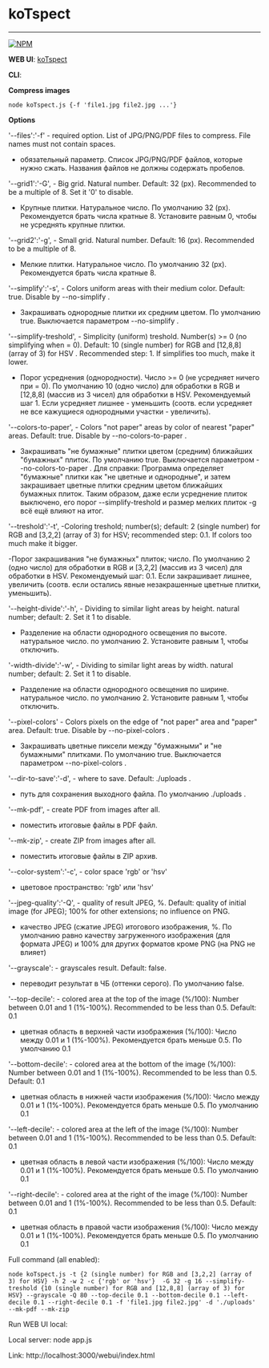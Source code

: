# koTspect
______________________________________

[![NPM](https://nodei.co/npm/koTspect.png?downloads=true&stars=true)](https://nodei.co/npm/koTspect/)

**WEB UI**: [koTspect](http://391701-cn25543.tmweb.ru/webui/index.html)

**CLI**:

**Compress images**

```
node koTspect.js {-f 'file1.jpg file2.jpg ...'}
```
**Options**

'--files':'-f' - required option. List of JPG/PNG/PDF files to compress. File names must not contain spaces.

- обязательный параметр. Список JPG/PNG/PDF файлов, которые нужно сжать. Названия файлов не должны содержать пробелов.

'--grid1':'-G', - Big grid. Natural number. Default: 32 (px). Recommended to be a multiple of 8. Set it '0' to disable.

- Крупные плитки. Натуральное число. По умолчанию 32 (px). Рекомендуется брать числа кратные 8. Установите равным 0, чтобы не усреднять крупные плитки.

'--grid2':'-g', - Small grid. Natural number. Default: 16 (px). Recommended to be a multiple of 8.

- Мелкие плитки. Натуральное число.  По умолчанию 32 (px). Рекомендуется брать числа кратные 8.

'--simplify':'-s', - Colors uniform areas with their medium color. Default: true. Disable by --no-simplify .

- Закрашивать однородные плитки их средним цветом. По умолчанию true. Выключается параметром --no-simplify .

'--simplify-treshold', - Simplicity (uniform) treshold. Number(s) >= 0 (no simplifying when = 0). Default: 10 (single number) for RGB and \[12,8,8\] (array of 3) for HSV . Recommended step: 1. If simplifies too much, make it lower.

- Порог усреднения (однородности). Число >= 0 (не усредняет ничего при = 0). По умолчанию 10 (одно число) для обработки в RGB и \[12,8,8\] (массив из 3 чисел) для обработки в HSV. Рекомендуемый шаг 1. Если усредняет лишнее - уменьшить (соотв. если усредняет не все кажущиеся однородными участки - увеличить).

'--colors-to-paper', - Colors "not paper" areas by color of nearest "paper" areas. Default: true. Disable by --no-colors-to-paper .

- Закрашивать "не бумажные" плитки цветом (средним) ближайших "бумажных" плиток. По умолчанию true. Выключается параметром --no-colors-to-paper . Для справки: Программа определяет "бумажные" плитки как "не цветные и однородные", и затем закрашивает цветные плитки средним цветом ближайших бумажных плиток. Таким образом, даже если усреднение плиток выключено, его порог --simplify-treshold и размер мелких плиток -g всё ещё влияют на итог.

'--treshold':'-t', -Coloring treshold; number(s); default: 2 (single number) for RGB and \[3,2,2\] (array of 3) for HSV; recommended step: 0.1. If colors too much make it bigger.

-Порог  закрашивания "не бумажных" плиток; число. По умолчанию 2 (одно число) для обработки в RGB и \[3,2,2\] (массив из 3 чисел) для обработки в HSV. Рекомендуемый шаг: 0.1. Если закрашивает лишнее, увеличить (соотв. если остались явные незакрашенные цветные плитки, уменьшить).

'--height-divide':'-h', - Dividing to similar light areas by height. natural number; default: 2. Set it 1 to disable.

- Разделение на области однородного освещения по высоте. натуральное число. по умолчанию 2. Установите равным 1, чтобы отключить.

'-width-divide':'-w', - Dividing to similar light areas by width. natural number; default: 2.  Set it 1 to disable.

- Разделение на области однородного освещения по ширине. натуральное число. по умолчанию 2. Установите равным 1, чтобы отключить.

'--pixel-colors' - Colors pixels on the edge of "not paper" area and "paper" area. Default: true. Disable by --no-pixel-colors .

- Закрашивать цветные пиксели между "бумажными" и "не бумажными" плитками. По умолчанию true. Выключается параметром --no-pixel-colors .

'--dir-to-save':'-d', - where to save. Default: ./uploads .

- путь для сохранения выходного файла. По умолчанию ./uploads .

'--mk-pdf', - create PDF from images after all.

- поместить итоговые файлы в PDF файл.

'--mk-zip', - create ZIP from images after all.

- поместить итоговые файлы в ZIP архив.

'--color-system':'-c', - color space 'rgb' or 'hsv'

- цветовое пространство: 'rgb' или 'hsv'

'--jpeg-quality':'-Q', - quality of result JPEG, %. Default: quality of initial image (for JPEG); 100% for other extensions; no influence on PNG.

- качество JPEG (сжатие JPEG) итогового изображения, %. По умолчанию равно качеству загруженного изображения (для формата JPEG) и 100% для других форматов кроме PNG (на PNG не влияет)

'--grayscale': - grayscales result. Default: false.

- переводит результат в ЧБ (оттенки серого). По умолчанию false.

'--top-decile': - colored area at the top of the image (%/100): Number between 0.01 and 1 (1%-100%). Recommended to be less than 0.5. Default: 0.1

- цветная область в верхней части изображения (%/100): Число между 0.01 и 1 (1%-100%). Рекомендуется брать меньше 0.5. По умолчанию 0.1

'--bottom-decile': - colored area at the bottom of the image (%/100): Number between 0.01 and 1 (1%-100%). Recommended to be less than 0.5. Default: 0.1

- цветная область в нижней части изображения (%/100): Число между 0.01 и 1 (1%-100%). Рекомендуется брать меньше 0.5. По умолчанию 0.1

'--left-decile': - colored area at the left of the image (%/100): Number between 0.01 and 1 (1%-100%). Recommended to be less than 0.5. Default: 0.1

- цветная область в левой части изображения (%/100): Число между 0.01 и 1 (1%-100%). Рекомендуется брать меньше 0.5. По умолчанию 0.1

'--right-decile': - colored area at the right of the image (%/100): Number between 0.01 and 1 (1%-100%). Recommended to be less than 0.5. Default: 0.1

- цветная область в правой части изображения (%/100): Число между 0.01 и 1 (1%-100%). Рекомендуется брать меньше 0.5. По умолчанию 0.1

Full command (all enabled):

```
node koTspect.js -t {2 (single number) for RGB and [3,2,2] (array of 3) for HSV} -h 2 -w 2 -c {'rgb' or 'hsv'}  -G 32 -g 16 --simplify-treshold {10 (single number) for RGB and [12,8,8] (array of 3) for HSV} --grayscale -Q 80 --top-decile 0.1 --bottom-decile 0.1 --left-decile 0.1 --right-decile 0.1 -f 'file1.jpg file2.jpg' -d './uploads' --mk-pdf --mk-zip
```

Run WEB UI local:

Local server: node app.js

Link: http://localhost:3000/webui/index.html
